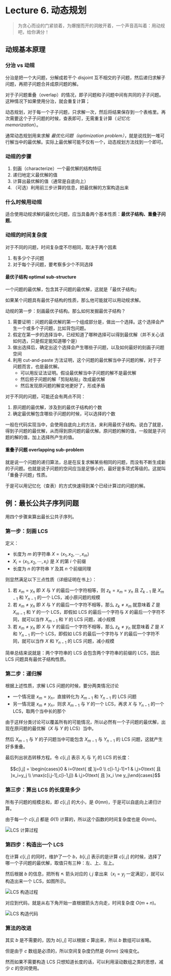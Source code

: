 # Lecture 6. 动态规划

> 为贪心而设的门紧锁着，为爆搜而开的洞敞开着，一个声音高叫着：用动规吧，给你满分！

## 动规基本原理

### 分治 vs 动规

分治是把一个大问题，分解成若干个 disjoint 互不相交的子问题，然后递归求解子问题，再把子问题合并成原问题的解。

对于子问题重叠（overlap）的情况，即子问题和子问题中间有共同的子子问题。这种情况下如果使用分治，就会重复计算；

动态规划，对于每一个子子问题，只求解一次，然后将结果保存到一个表格里。再次需要这个子子问题的时候，查表即可，无需重复计算（*记忆化 memorization*）。

通常动态规划用来求解 *最优化问题（optimization problem）*，就是说找到一堆可行解当中的最优解。实际上最优解可能不仅有一个，动态规划方法找到一个即可。

### 动规的步骤

1. 刻画（characterize）一个最优解的结构特征
2. 递归地定义最优解的值
3. 计算出最优解的值（通常是自底向上）
4. （可选）利用前三步计算的信息，把最优解的方案构造出来

### 什么时候用动规

适合使用动规求解的最优化问题，应当具备两个基本性质：**最优子结构、重叠子问题**。

### 动规的时间复杂度

对于不同的问题，时间复杂度不尽相同，取决于两个因素

1. 有多少个子问题
2. 对于每个子问题，要考察多少个不同选择

#### 最优子结构 optimal sub-structure

一个问题的最优解，包含其子问题的最优解，这就是「最优子结构」

如果某个问题具有最优子结构的性质，那么他可能就可以用动规求解。

动规的第一步：刻画最优子结构。那么如何发掘最优子结构？

1. 需要证明：问题的最优解的第一个组成部分是，做出一个选择。这个选择会产生一个或多个子问题，比如背包问题。
2. 假定在第一步的选择当中，已经知道了哪种选择可以得到最优解（并不关心该如何选，只是假定能知道哪个是）
3. 做出选择后，确定出这个选择会产生哪些子问题，以及如何最好的刻画子问题空间
4. 利用 cut-and-paste 方法证明，这个问题的最优解当中子问题的解，对于子问题而言，也是最优解。
    *   可以用反证法证明。假设最优解当中子问题的解不是最优解
    *   然后把子问题的解「剪贴粘贴」改成最优解
    *   然后发现原问题的解变地更好了，形成矛盾

对于不同的问题，可能还会有两点不同：

1. 原问题的最优解，涉及到的最优子结构的个数
2. 确定最优解包含哪些子问题的时候，可以选择的个数

一般在代码实现当中，会使用自底向上的方法，来利用最优子结构。说白了就是，得到子问题的最优解，从而得到原问题的最优解。原问题的解的值，一般就是子问题的解的值，加上选择所产生的值。

#### 重叠子问题 overlapping sub-problem

就是说一个问题的递归算法，总是在反复求解某些相同的问题，而没有不断生成新的子问题。也就是说子问题的空间应当是足够小的，最好是多项式等级的。这就叫「重叠子问题」性质。

于是可以用记忆化（查表）的方式快速得到某个已经计算过的问题的解。

## 例：最长公共子序列问题

用四个步骤来算出最长公共子序列。

### 第一步：刻画 LCS

定义：

*   长度为 $m$ 的字符串 $X = \langle x_1, x_2, \cdots, x_m \rangle$
*   $X_i = \langle x_1, x_2, \cdots, x_i \rangle$ 是 $X$ 的第 $i$ 个前缀
*   长度为 $n$ 的字符串 $Y$ 及其 $n$ 个前缀同理

则显然满足以下三点性质（详细证明在书上）：

1.  若 $x_m = y_n$ 即 $X$ 与 $Y$ 的最后一个字符相等，则 $z_k = x_m = y_n$ 且 $Z_{k-1}$ 是 $X_{m-1}$ 和 $Y_{n-1}$ 的一个 LCS，减小原问题的规模
2.  若 $x_m \ne y_n$ 即 $X$ 与 $Y$ 的最后一个字符不相等，那么 $z_k \ne x_m$ 就意味着 $Z$ 是 $X_{m-1}$ 和 $Y$ 的一个 LCS，即假如 LCS 的最后一个字符与 $X$ 的最后一个字符不同，就可以当作 $X_{m-1}$ 和 $Y$ 的 LCS 问题，减小规模
3.  若 $x_m \ne y_n$ 即 $X$ 与 $Y$ 的最后一个字符不相等，那么 $z_k \ne y_n$ 就意味着 $Z$ 是 $X$ 和 $Y_{n-1}$ 的一个 LCS，即假如 LCS 的最后一个字符与 $Y$ 的最后一个字符不同，就可以当作 $X$ 和 $Y_{n-1}$ 的 LCS 问题，减小规模

简单总结来说就是：两个字符串的 LCS 会包含两个字符串的前缀的 LCS，因此 LCS 问题具有最优子结构性质。

### 第二步：递归解

根据上述性质，求解 LCS 问题的时候，要分两类情况讨论

*   一个情况是 $x_m = y_n$，直接转化为 $X_{m-1}$ 和 $Y_{n-1}$ 的 LCS 问题
*   另一情况是 $x_m \ne y_n$，则求 $X_{m-1}$ 与 $Y$ 的一个 LCS，再求 $X$ 与 $Y_{n-1}$ 的一个 LCS，取两个当中长的那个

由于这样分类讨论可以覆盖所有的可能情况，所以必然有一个子问题的最优解，出现在原问题的最优解（$X$ 与 $Y$ 的 LCS）当中。

然后 $X_{m-1}$ 与 $Y$ 的子问题当中可能包含 $X_{m-1}$ 与 $Y_{n-1}$ 的 LCS 问题，这就产生好多重叠。

最后列出状态转移方程。令 $c[i,j]$ 表示 $X_i$ 与 $Y_j$ 的 LCS 的长度：

$$c[i,j] = \begin{cases}0 & i=0\text{ 或 }j=0 \\ c[i-1,j-1]+1 & i,j>0\text{ 且 }x_i=y_j \\ \max(c[i,j-1],c[i-1,j]) & i,j>0\text{ 且 }x_i \ne y_j\end{cases}$$

### 第三步：算出 LCS 的长度是多少

所有子问题的规模总和，即 $c[i,j]$ 的大小，是 $\Theta(mn)$，于是可以自底向上递归计算。

由于每一个 $c[i,j]$ 都是 $\Theta(1)$ 计算的，所以这个函数的时间复杂度也是 $\Theta(nm)$。

![LCS 计算过程](https://s2.loli.net/2023/07/04/omXK7z6SGV4x9BD.png)

### 第四步：构造出一个 LCS

在计算 $c[i,j]$ 的同时，维护了一个 $b$，$b[i,j]$ 表示的是计算 $c[i,j]$ 的时候，选择了哪一个子问题的最优解，取值只有三种：左、上、左上。

然后根据 $b$ 的信息，把所有 ↖ 箭头对应的 $i,j$ 拿出来（$x_i=y_j$ 一定满足），就可以构造出来一个 LCS，如图所示。

![LCS 构造过程](https://s2.loli.net/2023/07/04/FqnpbSgkVxyvf9w.png)

对应到代码，就是从右下角开始一直根据箭头方向走，时间复杂度 $O(m+n)$。

![LCS 构造代码](https://s2.loli.net/2023/07/04/AjrIOfZMvsEx8Cc.png)

### 算法的改进

其实 $b$ 是不需要的，因为 $b[i,j]$ 可以根据 $c$ 算出来，所以 $b$ 数组可以省略。

但是由于 $c$ 数组是必须的，所以空间复杂度仍然是 $\Theta(mn)$ 没啥变化。

然而如果不需要构造 LCS 只想知道长度的话，可以利用滚动数组之类的思想，减少 $c$ 的空间使用。
